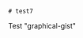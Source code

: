                                                                                                                                                                                                                                                                                                                                                                                                                                                                                                                               # test7
Test "graphical-gist"